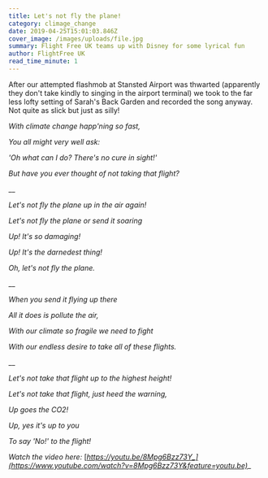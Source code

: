 ```yaml
---
title: Let's not fly the plane!
category: climage_change
date: 2019-04-25T15:01:03.846Z
cover_image: /images/uploads/file.jpg
summary: Flight Free UK teams up with Disney for some lyrical fun
author: FlightFree UK
read_time_minute: 1
---
```

After our attempted flashmob at Stansted Airport was thwarted (apparently they don't take kindly to singing in the airport terminal) we took to the far less lofty setting of Sarah's Back Garden and recorded the song anyway. Not quite as slick but just as silly!

_With climate change happ'ning so fast,_ 

_You all might very well ask:_ 

_'Oh what can I do? There's no cure in sight!'_ 

_But have you ever thought of not taking that flight?_  

__

_Let's not fly the plane up in the air again!_ 

_Let's not fly the plane or send it soaring_ 

_Up! It's so damaging!_ 

_Up! It's the darnedest thing!_ 

_Oh, let's not fly the plane._  

__

_When you send it flying up there_ 

_All it does is pollute the air,_ 

_With our climate so fragile we need to fight_ 

_With our endless desire to take all of these flights._  

__

_Let's not take that flight up to the highest height!_ 

_Let's not take that flight, just heed the warning,_ 

_Up goes the CO2!_  

_Up, yes it's up to you_ 

_To say 'No!' to the flight!_

_Watch the video here:_ [_https://youtu.be/8Mpg6Bzz73Y_](https://www.youtube.com/watch?v=8Mpg6Bzz73Y&feature=youtu.be)__
